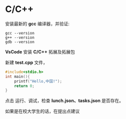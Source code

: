 # C/C++

安装最新的 **gcc** 编译器，并验证:

```power
gcc --version
g++ --version
gdb --version
```

**VsCode** 安装 **C/C++** 拓展及拓展包

新建 **test.cpp** 文件，

```C++
#include<stdio.h>
int main(){
    printf("Hello,中国!");
    return 0;
}
```

点击 运行、调试，检查 **lunch.json、tasks.json** 是否存在。

如果是在校大学生的话，在提出点建议